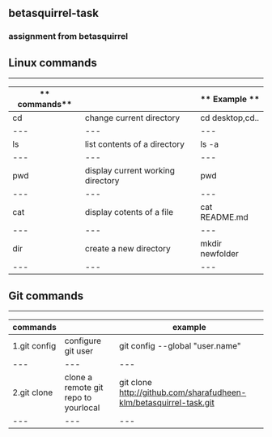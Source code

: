 ## betasquirrel-task

### assignment from betasquirrel

## Linux commands

---

| ** commands** |                                   | ** Example **   |
| ------------- | --------------------------------- | --------------- |
| cd            | change current directory          | cd desktop,cd.. |
| ---           | ---                               | ---             |
| ls            | list contents of a directory      | ls -a           |
| ---           | ---                               | ---             |
| pwd           | display current working directory | pwd             |
| ---           | ---                               | ---             |
| cat           | display cotents of a file         | cat README.md   |
| ---           | ---                               | ---             |
| dir           | create a new directory            | mkdir newfolder |
| ---           | ---                               | ---             |

## Git commands

---

| **commands** |                                      | **example**                                                        |
| ------------ | ------------------------------------ | ------------------------------------------------------------------ |
| 1.git config | configure git user                   | git config --global "user.name"                                    |
| ---          | ---                                  | ---                                                                |
| 2.git clone  | clone a remote git repo to yourlocal | git clone http://github.com/sharafudheen-klm/betasquirrel-task.git |
| ---          | ---                                  | ---                                                                |
